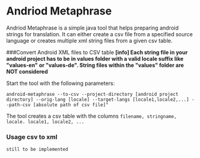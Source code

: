 Andriod Metaphrase
===============

Andriod Metaphrase is a simple java tool that helps preparing android strings for translation. It can either create a csv file from a specified source language or creates multiple xml string files from a given csv table.

###Convert Android XML files to CSV table
**[info] Each string file in your android project has to be in values folder with a valid locale suffix like "values-en" or "values-de". String files within the "values" folder are NOT considered**

Start the tool with the following parameters:

```
android-metaphrase --to-csv --project-directory [android project directory] --orig-lang [locale] --target-langs [locale1,locale2,...] --path-csv [absolute path of csv file]"
```

The tool creates a csv table with the columns ```filename, stringname, locale. locale1, locale2, ...```

### Usage csv to xml

```still to be implemented```

